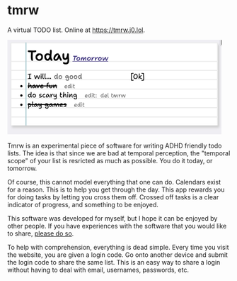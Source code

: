 # tmrw

A virtual TODO list. Online at <https://tmrw.j0.lol>.

![screenshot of the app. a virtual piece of paper has a list of items to do on them. some are crossed out.](image.png)

Tmrw is an experimental piece of software for writing ADHD friendly todo lists. The idea is that since we are bad at temporal perception, the "temporal scope" of your list is resricted as much as possible. You do it today, or tomorrow. 

Of course, this cannot model everything that one can do. Calendars exist for a reason. This is to help you get through the day. This app rewards you for doing tasks by letting you cross them off. Crossed off tasks is a clear indicator of progress, and something to be enjoyed.

This software was developed for myself, but I hope it can be enjoyed by other people. If you have experiences with the software that you would like to share, [please do so](https://j0.lol/contact).

To help with comprehension, everything is dead simple. Every time you visit the website, you are given a login code. Go onto another device and submit the login code to share the same list. This is an easy way to share a login without having to deal with email, usernames, passwords, etc.
